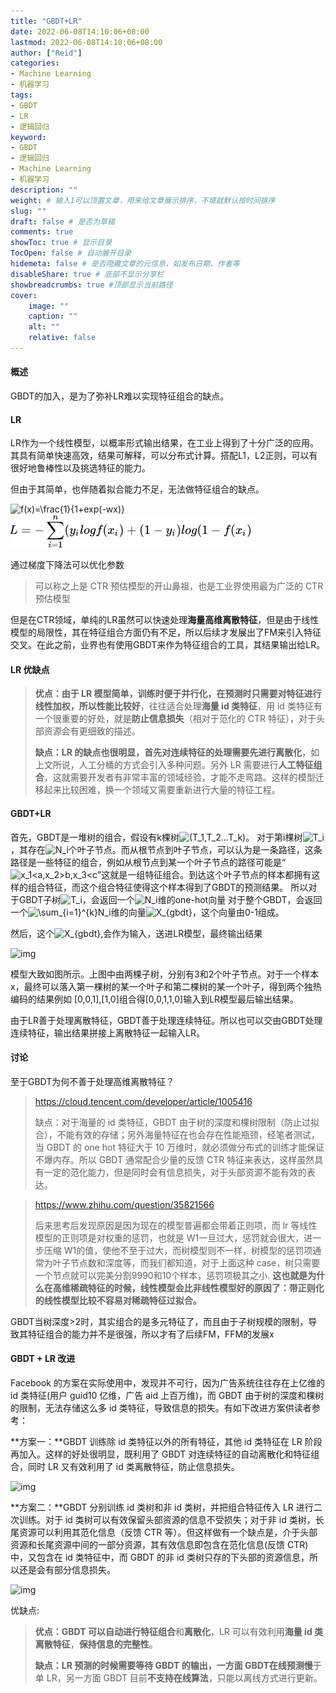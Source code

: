```yaml
---
title: "GBDT+LR"
date: 2022-06-08T14:10:06+08:00
lastmod: 2022-06-08T14:10:06+08:00
author: ["Reid"]
categories: 
- Machine Learning
- 机器学习
tags: 
- GBDT
- LR
- 逻辑回归
keyword:
- GBDT
- 逻辑回归
- Machine Learning
- 机器学习
description: ""
weight: # 输入1可以顶置文章，用来给文章展示排序，不填就默认按时间排序
slug: ""
draft: false # 是否为草稿
comments: true
showToc: true # 显示目录
TocOpen: false # 自动展开目录
hidemeta: false # 是否隐藏文章的元信息，如发布日期、作者等
disableShare: true # 底部不显示分享栏
showbreadcrumbs: true #顶部显示当前路径
cover:
    image: ""
    caption: ""
    alt: ""
    relative: false
---
```


#### 概述

GBDT的加入，是为了弥补LR难以实现特征组合的缺点。

#### LR

LR作为一个线性模型，以概率形式输出结果，在工业上得到了十分广泛的应用。
其具有简单快速高效，结果可解释，可以分布式计算。搭配L1，L2正则，可以有很好地鲁棒性以及挑选特征的能力。

但由于其简单，也伴随着拟合能力不足，无法做特征组合的缺点。

![f(x)=\frac{1}{1+exp(-wx)}](https://math.jianshu.com/math?formula=f(x)%3D%5Cfrac%7B1%7D%7B1%2Bexp(-wx)%7D)
![gs](https://raw.githubusercontent.com/Reid00/image-host/main/20220608/image.749i3i2h7gc0.webp)

通过梯度下降法可以优化参数

> 可以称之上是 CTR 预估模型的开山鼻祖，也是工业界使用最为广泛的 CTR 预估模型

但是在CTR领域，单纯的LR虽然可以快速处理**海量高维离散特征**，但是由于线性模型的局限性，其在特征组合方面仍有不足，所以后续才发展出了FM来引入特征交叉。在此之前，业界也有使用GBDT来作为特征组合的工具，其结果输出给LR。

#### LR 优缺点

>**优点：**由于 LR 模型简单，训练时便于并行化，在预测时只需要对特征进行线性加权，所以**性能比较好**，往往适合处理**海量 id 类特征**，用 id 类特征有一个很重要的好处，就是**防止信息损失**（相对于范化的 CTR 特征），对于头部资源会有更细致的描述。
>
>**缺点：**LR 的缺点也很明显，首先对连续特征的处理需要先进行**离散化**，如上文所说，人工分桶的方式会引入多种问题。另外 LR 需要进行**人工特征组合**，这就需要开发者有非常丰富的领域经验，才能不走弯路。这样的模型迁移起来比较困难，换一个领域又需要重新进行大量的特征工程。



#### GBDT+LR

首先，GBDT是一堆树的组合，假设有k棵树![(T_1,T_2...T_k)](https://math.jianshu.com/math?formula=(T_1%2CT_2...T_k))。
 对于第i棵树![T_i](https://math.jianshu.com/math?formula=T_i)，其存在![N_i](https://math.jianshu.com/math?formula=N_i)个叶子节点。而从根节点到叶子节点，可以认为是一条路径，这条路径是一些特征的组合，例如从根节点到某一个叶子节点的路径可能是“![x_1<a,x_2>b,x_3<c](https://math.jianshu.com/math?formula=x_1%3Ca%2Cx_2%3Eb%2Cx_3%3Cc)”这就是一组特征组合。到达这个叶子节点的样本都拥有这样的组合特征，而这个组合特征使得这个样本得到了GBDT的预测结果。
 所以对于GBDT子树![T_i](https://math.jianshu.com/math?formula=T_i)，会返回一个![N_i](https://math.jianshu.com/math?formula=N_i)维的one-hot向量
 对于整个GBDT，会返回一个![\sum_{i=1}^{k}N_i](https://math.jianshu.com/math?formula=%5Csum_%7Bi%3D1%7D%5E%7Bk%7DN_i)维的向量![X_{gbdt}](https://math.jianshu.com/math?formula=X_%7Bgbdt%7D)，这个向量由0-1组成。

然后，这个![X_{gbdt}](https://math.jianshu.com/math?formula=X_%7Bgbdt%7D),会作为输入，送进LR模型，最终输出结果

![img](https://upload-images.jianshu.io/upload_images/3376541-89f6b255e21fe677.jpg?imageMogr2/auto-orient/strip|imageView2/2/w/568/format/webp)

模型大致如图所示。上图中由两棵子树，分别有3和2个叶子节点。对于一个样本x，最终可以落入第一棵树的某一个叶子和第二棵树的某一个叶子，得到两个独热编码的结果例如
 [0,0,1],[1,0]组合得[0,0,1,1,0]输入到LR模型最后输出结果。


由于LR善于处理离散特征，GBDT善于处理连续特征。所以也可以交由GBDT处理连续特征，输出结果拼接上离散特征一起输入LR。


#### 讨论

至于GBDT为何不善于处理高维离散特征？

> https://cloud.tencent.com/developer/article/1005416
>
> 缺点：对于海量的 id 类特征，GBDT 由于树的深度和棵树限制（防止过拟合），不能有效的存储；另外海量特征在也会存在性能瓶颈，经笔者测试，当 GBDT 的 one hot 特征大于 10 万维时，就必须做分布式的训练才能保证不爆内存。所以 GBDT 通常配合少量的反馈 CTR 特征来表达，这样虽然具有一定的范化能力，但是同时会有信息损失，对于头部资源不能有效的表达。

>https://www.zhihu.com/question/35821566
>
>后来思考后发现原因是因为现在的模型普遍都会带着正则项，而 lr 等线性模型的正则项是对权重的惩罚，也就是 W1一旦过大，惩罚就会很大，进一步压缩 W1的值，使他不至于过大，而树模型则不一样，树模型的惩罚项通常为叶子节点数和深度等，而我们都知道，对于上面这种 case，树只需要一个节点就可以完美分割9990和10个样本，惩罚项极其之小.
>**这也就是为什么在高维稀疏特征的时候，线性模型会比非线性模型好的原因了：带正则化的线性模型比较不容易对稀疏特征过拟合。**

GBDT当树深度>2时，其实组合的是多元特征了，而且由于子树规模的限制，导致其特征组合的能力并不是很强，所以才有了后续FM，FFM的发展x


#### GBDT + LR 改进

Facebook 的方案在实际使用中，发现并不可行，因为广告系统往往存在上亿维的 id 类特征(用户 guid10 亿维，广告 aid 上百万维)，而 GBDT 由于树的深度和棵树的限制，无法存储这么多 id 类特征，导致信息的损失。有如下改进方案供读者参考：

**方案一：**GBDT 训练除 id 类特征以外的所有特征，其他 id 类特征在 LR 阶段再加入。这样的好处很明显，既利用了 GBDT 对连续特征的自动离散化和特征组合，同时 LR 又有效利用了 id 类离散特征，防止信息损失。

![img](https://blog-10039692.file.myqcloud.com/1499309378679_1105_1499309380228.png)

**方案二：**GBDT 分别训练 id 类树和非 id 类树，并把组合特征传入 LR 进行二次训练。对于 id 类树可以有效保留头部资源的信息不受损失；对于非 id 类树，长尾资源可以利用其范化信息（反馈 CTR 等）。但这样做有一个缺点是，介于头部资源和长尾资源中间的一部分资源，其有效信息即包含在范化信息(反馈 CTR) 中，又包含在 id 类特征中，而 GBDT 的非 id 类树只存的下头部的资源信息，所以还是会有部分信息损失。


![img](https://blog-10039692.file.myqcloud.com/1499309348373_993_1499309349919.jpg)

优缺点:

>**优点：**GBDT 可以**自动进行特征组合**和**离散化**，LR 可以有效利用**海量 id 类离散特征**，**保持信息的完整性**。
>
>**缺点：**LR 预测的时候需要等待 GBDT 的输出，一方面 GBDT**在线预测慢**于单 LR，另一方面 GBDT 目前**不支持在线算法**，只能以离线方式进行更新。
